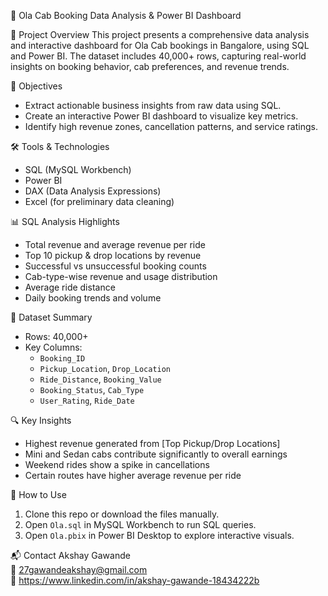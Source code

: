 🚖 Ola Cab Booking Data Analysis & Power BI Dashboard

📁 Project Overview
This project presents a comprehensive data analysis and interactive dashboard for Ola Cab bookings in Bangalore, using SQL and Power BI. The dataset includes 40,000+ rows, capturing real-world insights on booking behavior, cab preferences, and revenue trends.

🧠 Objectives
- Extract actionable business insights from raw data using SQL.
- Create an interactive Power BI dashboard to visualize key metrics.
- Identify high revenue zones, cancellation patterns, and service ratings.

🛠️ Tools & Technologies
- SQL (MySQL Workbench)
- Power BI
- DAX (Data Analysis Expressions)
- Excel (for preliminary data cleaning)

 📊 SQL Analysis Highlights
- Total revenue and average revenue per ride
- Top 10 pickup & drop locations by revenue
- Successful vs unsuccessful booking counts
- Cab-type-wise revenue and usage distribution
- Average ride distance
- Daily booking trends and volume

📎 Dataset Summary
- Rows: 40,000+
- Key Columns:
  - `Booking_ID`
  - `Pickup_Location`, `Drop_Location`
  - `Ride_Distance`, `Booking_Value`
  - `Booking_Status`, `Cab_Type`
  - `User_Rating`, `Ride_Date`

🔍 Key Insights
- Highest revenue generated from [Top Pickup/Drop Locations]
- Mini and Sedan cabs contribute significantly to overall earnings
- Weekend rides show a spike in cancellations
- Certain routes have higher average revenue per ride
 
🚀 How to Use
1. Clone this repo or download the files manually.
2. Open `Ola.sql` in MySQL Workbench to run SQL queries.
3. Open `Ola.pbix` in Power BI Desktop to explore interactive visuals.

📬 Contact
Akshay Gawande  
📧 27gawandeakshay@gmail.com  
🔗 https://www.linkedin.com/in/akshay-gawande-18434222b
